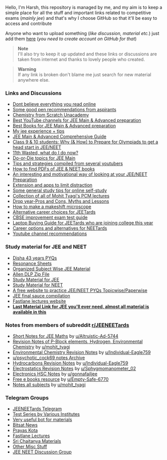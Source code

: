 Hello, I'm Harsh, this repository is managed by me, and my aim is to keep a simple place for all the stuff and important links related to competitive exams (*mainly jee*) and that's why I choose GitHub so that it'll be easy to access and contribute

Anyone who want to upload something (*like discussion, material etc.*) just add them [here](https://github.com/harshkad/jeeneet.stuff/issues/new) (*you need to create account on GitHub for that*)

> **Note**  
> I'll also try to keep it up updated and these links or discussions are taken from internet and thanks to lovely people who created.

> **Warning**  
> If any link is broken don't blame me just search for new material anywhere else.

### Links and Discussions

- [Dont believe everything you read online](https://www.reddit.com/r/JEENEETards/comments/10otprw/dont_believe_everything_you_read_online/) 
- [Some good pen recommendations from aspirants](https://www.reddit.com/r/JEENEETards/comments/10zfanj/this_is_for_sabki_mild_entertainment_acche_se/)
- [Chemistry from Scratch Unacademy](https://drive.google.com/file/d/1FTwMLVh9R_Qhyy0dR-lsemWHB6wuiIKC/view)
- [Best YouTube channels for JEE Main & Advanced preparation](https://www.reddit.com/r/JEENEETards/comments/pzc33l/request_to_mods_reupload_with_changes_hope_this/)
- [Best Books for JEE Main & Advanced preparation](https://www.reddit.com/r/JEENEETards/comments/q1vsvc/jeeneet_manual_for_books_requesting_mods_to_add/) 
- [My jee experience + tips](https://www.reddit.com/r/JEENEETards/comments/wz4610/6_years_in_16_mins_maybe_youll_learn_something/) 
- [JEE Main & Advanced Comprehensive Guide](https://www.reddit.com/r/JEENEETards/comments/rr6jdt/jee_mainsadvanced_comprehensive_guide_repost/)
- [Class 9 & 10 students: Why (& How) to Prepare for Olympiads to get a head start in JEE/NEET](https://www.reddit.com/r/JEENEETards/comments/q72hqv/kids_who_are_not_in_ninth_or_tenth_class_and_who/)
- [11th Wasted, what do I do now?](https://www.reddit.com/r/JEENEETards/comments/qv02yu/11th_wasted_what_do_i_do_now/)
- [Do-or-Die topics for JEE Main](https://www.reddit.com/r/JEENEETards/comments/qzsj63/importantdoordie_topics_for_mains_2022/)
- [Tips and strategies compiled from several youtubers](https://www.reddit.com/r/JEENEETards/comments/th41w2/all_the_tips_and_strategy_you_need_apart_from/?utm_source=share&utm_medium=web2x&context=3)
- [How to find PDFs of JEE & NEET books](https://www.reddit.com/r/JEENEETards/comments/qg2da0/the_actually_to_find_and_use_pdfs_of_jee_and_neet/) 
- [An interesting and motivational way of looking at your JEE/NEET Preparation](https://www.reddit.com/r/JEENEETards/comments/rsk20i/something_very_useful_for_jeeneetards_check_it/) 
- [Extension and apps to limit distraction](https://www.reddit.com/r/JEENEETards/comments/rxza3v/recommended_browser_extensions_distraction_apps/?utm_source=share&utm_medium=web2x&context=3)
- [Some general study tips for online self-study](https://www.reddit.com/r/JEENEETards/comments/twnr3t/tips_for_people_going_into_class_11th_and_are/)
- [Collection of all of Mohit Tyagi's PCM lectures](https://docs.google.com/document/d/16uirIb3t5MPXa9f9xknZ2uQnLIA9rLLnMlV_NkHfoJ4/edit)
- [Drop year-Pros and Cons, Myths and Lessons](https://www.reddit.com/r/JEENEETards/comments/v0fhoy/drop_year_pros_cons_myths_lessons/?utm_source=share&utm_medium=web2x&context=3)
- [How to make a makeshift microscope](https://www.reddit.com/r/JEENEETards/comments/v2qbyw/how_to_have_a_140x_jugaad_microscope_setup/?utm_source=share&utm_medium=web2x&context=3)
- [Alternative career choices for JEETards](https://www.reddit.com/r/JEENEETards/comments/vi2ijq/alternative_career_choices/?utm_source=share&utm_medium=web2x&context=3)
- [CBSE improvement exam test guide](https://www.reddit.com/r/JEENEETards/comments/w72uzk/nahi_aa_rhe_75_improvement_test_guide/?utm_source=share&utm_medium=web2x&context=3)
- [Laptop Buying Guide for JEETards who are joining college this year](https://www.reddit.com/r/JEENEETards/comments/xesz71/laptop_buying_guide_for_jeetards_who_are_joining/?utm_source=share&utm_medium=web2x&context=3)
- [Career options and alternatives for NEETards](https://www.reddit.com/r/JEENEETards/comments/ylrash/career_options_alternatives_for_pcbtardsneetards/?utm_source=share&utm_medium=web2x&context=3)
- [Youtube channel recommendations](https://www.reddit.com/r/JEENEETards/comments/wne7nt/gr8_underrated_youtube_channels_for_jee_advanced/)

### Study material for JEE and NEET

- [Disha 43 years PYQs](https://drive.google.com/drive/folders/1iZx6KDmSy0kpZEUJRRaLn17xDJNAXMYR?usp=share_link)
- [Resonance Sheets](https://drive.google.com/drive/folders/1gTroyJg3lNVQHxHXhYv4KQ_M14l02q1N?usp=share_link)
- [Organized Subject Wise JEE Material](https://drive.google.com/drive/folders/1-5sTDPA1aK5y6dwY-wyHfeAPdRUB9dpG)
- [Allen DLP Zip File](https://drive.google.com/file/d/1D9napBdRIqT2wdYRiefjf_yQfgxwIEMj/view)
- [Study Material for JEE](https://drive.google.com/drive/folders/1k0cW55ub2nbYVwHk90Z8S3xkCEdkLOlt)
- [Study Material for NEET](https://drive.google.com/drive/folders/1VjgCZP20FW5IYvL1qPmQynTXtAo6VxOf)
- [A free website to practice JEE/NEET PYQs Topicwise/Paperwise](https://questions.examside.com/)
- [JEE final sauce compilation](https://www.reddit.com/r/JEENEETards/comments/x82u7l/final_sauce_compilation_for_jee_2023tards/?utm_source=share&utm_medium=web2x&context=3)
- [Fastlane lectures website](https://www.reddit.com/r/JEENEETards/comments/z399tq/creating_a_site_for_systematic_and_easy_access_of/)
- **[Last Material Link for JEE you'll ever need, almost all material is available in this](https://drive.google.com/drive/folders/1G85ClGqb-M69rRMARVXDEFhTApQhiteV?usp=share_link)**

### Notes from members of subreddit [r/JEENEETards](https://www.reddit.com/r/JEENEETards)

- [Short Notes for JEE Maths](https://drive.google.com/drive/folders/1ImeOLviyCfXUlbkS0ANyvWyR3KX5WUOs?usp=sharing)  by  [u/Altruistic-Ad-5744](https://www.reddit.com/u/Altruistic-Ad-5744)
- [Revision Notes of P-Block elements, Hydrogen, Environmental Chemistry](https://www.reddit.com/user/psychotic_cock69/comments/ttrlb5/credits_to_sir_umohit_tyagi_i_have_made_these/?utm_source=share&utm_medium=web2x&context=3)  by  [u/mohit_tyagi](https://www.reddit.com/u/mohit_tyagi)
- [Environmental Chemistry Revision Notes](https://www.reddit.com/r/JEENEETards/comments/ua9v46/environmental_chem_short_notes_lelo/?utm_source=share&utm_medium=web2x&context=3)  by  [u/Individual-Eagle759](https://www.reddit.com/u/Individual-Eagle759)
- [u/psychotic_cock69 notes Archive](https://www.reddit.com/r/undefined/comments/u6hhuk/comment/i58bbki/?utm_source=share&utm_medium=web2x&context=3)
- [Hydrocarbons Revision Notes](https://imgur.com/gallery/psIyMh1)  by  [u/Individual-Eagle759](https://www.reddit.com/u/Individual-Eagle759)
- [Electrostatics Revision Notes](https://www.reddit.com/r/JEENEETards/comments/u5gtmz/electric_charges_fields_notes_in_8_pages/?utm_source=share&utm_medium=web2x&context=3)  by  [u/Sphygmomanometer_02](https://www.reddit.com/u/Sphygmomanometer_02)
- [Electronics HSC Notes](https://www.reddit.com/r/JEENEETards/comments/v8lz1t/for_hsctards_who_took_electronics_here_are_my/?utm_source=share&utm_medium=web2x&context=3)  by  [u/gonnafailjee](https://www.reddit.com/u/gonnafailjee)
- [Free e books resource](https://drive.google.com/drive/folders/1v14rJL89oR672KS8DMb2eSgOZkTAq9k_?usp=sharing)  by  [u/Empty-Safe-6770](https://www.reddit.com/u/Empty-Safe-6770)
- [Notes all subjects](https://www.reddit.com/r/JEENEETards/comments/xl8jih/all_my_notes_goodbye_d/)  by  [u/mohit_tyagi](https://www.reddit.com/u/mohit_tyagi)

### Telegram Groups

- [JEENEETards Telegram](https://www.google.com/url?q=https://telegram.me/JEENEETardsTelegram)
- [Test Series by Various Institutes](https://www.google.com/url?q=https://telegram.me/Test_Series_For_Jee)
- [Very useful bot for materials](https://www.google.com/url?q=https://telegram.me/Tarun2004bot)
- [Bitsat News](https://www.google.com/url?q=https://telegram.me/BITSAT_2022)
- [Prayas Kota](https://www.google.com/url?q=https://telegram.me/+ipttk90JqzE4ZmFl)
- [Fastlane Lectures](https://www.google.com/url?q=https://telegram.me/+MiF_qBmOWcY5YjJl)
- [Sri Chaitanya Materials](https://www.google.com/url?q=https://telegram.me/jeeforyou1)
- [Other Misc Stuff](https://www.google.com/url?q=https://telegram.me/iit_jee_mains_advanced_material)
- [JEE NEET Discussion Group](https://www.google.com/url?q=https://telegram.me/jee_neet_discussion_group)
